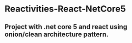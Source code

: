 # Reactivities-React-NetCore5

## Project with .net core 5 and react using onion/clean architecture pattern.
